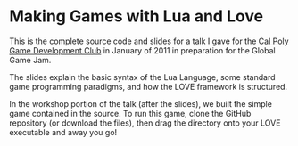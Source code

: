 Making Games with Lua and Love
==============================

This is the complete source code and slides for a talk I gave
for the [Cal Poly Game Development Club](http://www.cpgd.org
"CPGD Website") in January of 2011 in preparation for the
Global Game Jam.

The slides explain the basic syntax of the Lua Language, some
standard game programming paradigms, and how the LOVE framework
is structured.

In the workshop portion of the talk (after the slides), we built
the simple game contained in the source. To run this game, clone
the GitHub repository (or download the files), then drag the
directory onto your LOVE executable and away you go!
